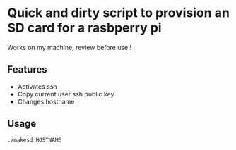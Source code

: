 # Quick and dirty script to provision an SD card for a rasbperry pi

Works on my machine, review before use !

## Features

- Activates ssh
- Copy current user ssh public key
- Changes hostname

## Usage

```` sh
./makesd HOSTNAME
````